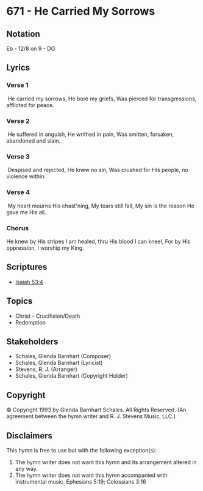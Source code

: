 # 671 - He Carried My Sorrows

## Notation

Eb - 12/8 on 9 - DO

## Lyrics

### Verse 1

 He carried my sorrows, He bore my griefs, Was pierced for transgressions, afflicted for peace.

### Verse 2

 He suffered in anguish, He writhed in pain, Was smitten, forsaken, abandoned and slain.

### Verse 3

 Despised and rejected, He knew no sin, Was crushed for His people, no violence within. 

### Verse 4

 My heart mourns His chast'ning, My tears still fall, My sin is the reason He gave me His all.

### Chorus

He knew by His stripes I am healed, thru His blood I can kneel, For by His oppression, I worship my King.


## Scriptures

- [Isaiah 53:4](https://www.biblegateway.com/passage/?search=Isaiah%2053%3A4)

## Topics

- Christ - Crucifixion/Death
- Redemption

## Stakeholders

- Schales, Glenda Barnhart (Composer)
- Schales, Glenda Barnhart (Lyricist)
- Stevens, R. J. (Arranger)
- Schales, Glenda Barnhart (Copyright Holder)

## Copyright

© Copyright 1993 by Glenda Barnhart Schales. All Rights Reserved.
(An agreement between the hymn writer and R. J. Stevens Music, LLC.)

## Disclaimers

This hymn is free to use but with the following exception(s):
1. The hymn writer does not want this hymn and its arrangement altered in any way.
2. The hymn writer does not want this hymn accompanied with instrumental music.
Ephesians 5:19; Colossians 3:16

